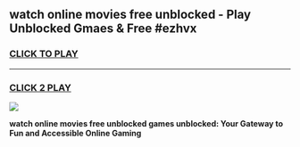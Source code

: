 
## watch online movies free unblocked - Play Unblocked Gmaes & Free #ezhvx
<h3>
<a href="https://news.freeplayer.one?title=watch_online_movies_free_unblocked&ref=24F">CLICK TO PLAY</a></h3>
<hr>

<h3>
<a href="https://news.freeplayer.one?title=watch_online_movies_free_unblocked&ref=24F">CLICK 2 PLAY</a>
  
</h3>

<a href="https://news.freeplayer.one?title=watch_online_movies_free_unblocked&ref=24F/"><img src="https://clearcache.store/games.png"></a>


**watch online movies free unblocked games unblocked: Your Gateway to Fun and Accessible Online Gaming**
